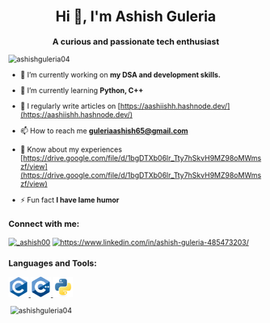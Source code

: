 <h1 align="center">Hi 👋, I'm Ashish Guleria</h1>
<h3 align="center">A curious and passionate tech enthusiast</h3>

<p align="left"> <img src="https://komarev.com/ghpvc/?username=ashishguleria04&label=Profile%20views&color=0e75b6&style=flat" alt="ashishguleria04" /> </p>

- 🔭 I’m currently working on **my DSA and development skills.**

- 🌱 I’m currently learning **Python, C++**

- 📝 I regularly write articles on [https://aashiishh.hashnode.dev/](https://aashiishh.hashnode.dev/)

- 📫 How to reach me **guleriaashish65@gmail.com**

- 📄 Know about my experiences [https://drive.google.com/file/d/1bgDTXb06lr_Tty7hSkvH9MZ98oMWmszf/view](https://drive.google.com/file/d/1bgDTXb06lr_Tty7hSkvH9MZ98oMWmszf/view)

- ⚡ Fun fact **I have lame humor**

<h3 align="left">Connect with me:</h3>
<p align="left">
<a href="https://twitter.com/_ashish00" target="blank"><img align="center" src="https://raw.githubusercontent.com/rahuldkjain/github-profile-readme-generator/master/src/images/icons/Social/twitter.svg" alt="_ashish00" height="30" width="40" /></a>
<a href="https://linkedin.com/in/https://www.linkedin.com/in/ashish-guleria-485473203/" target="blank"><img align="center" src="https://raw.githubusercontent.com/rahuldkjain/github-profile-readme-generator/master/src/images/icons/Social/linked-in-alt.svg" alt="https://www.linkedin.com/in/ashish-guleria-485473203/" height="30" width="40" /></a>
</p>

<h3 align="left">Languages and Tools:</h3>
<p align="left"> <a href="https://www.cprogramming.com/" target="_blank" rel="noreferrer"> <img src="https://raw.githubusercontent.com/devicons/devicon/master/icons/c/c-original.svg" alt="c" width="40" height="40"/> </a> <a href="https://www.w3schools.com/cpp/" target="_blank" rel="noreferrer"> <img src="https://raw.githubusercontent.com/devicons/devicon/master/icons/cplusplus/cplusplus-original.svg" alt="cplusplus" width="40" height="40"/> </a> <a href="https://www.python.org" target="_blank" rel="noreferrer"> <img src="https://raw.githubusercontent.com/devicons/devicon/master/icons/python/python-original.svg" alt="python" width="40" height="40"/> </a> </p>

<p>&nbsp;<img align="center" src="https://github-readme-stats.vercel.app/api?username=ashishguleria04&show_icons=true&locale=en" alt="ashishguleria04" /></p>
